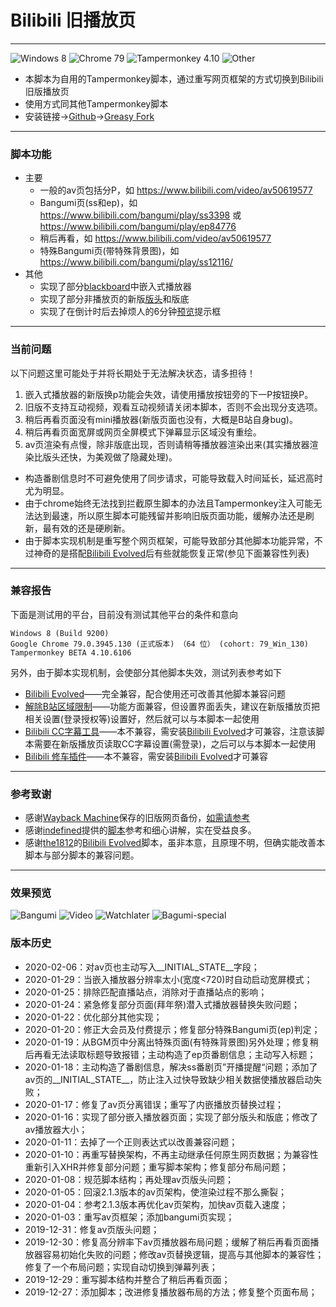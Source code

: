 # Bilibili 旧播放页
---
![Windows 8](https://img.shields.io/badge/Windows_8-pass-green.svg?longCache=true) ![Chrome 79](https://img.shields.io/badge/Chrome_79-pass-green.svg?longCache=true) ![Tampermonkey 4.10](https://img.shields.io/badge/Tampermonkey_4.10-pass-green.svg?longCache=true) ![Other](https://img.shields.io/badge/Other-unknow-red.svg?longCache=true)
- 本脚本为自用的Tampermonkey脚本，通过重写网页框架的方式切换到Bilibili旧版播放页
- 使用方式同其他Tampermonkey脚本
- 安装链接→[Github](https://github.com/201411232004/Bilibili-Old/raw/master/main.user.js)→[Greasy Fork](https://greasyfork.org/zh-CN/scripts/394296)
---
### 脚本功能
- 主要
   + 一般的av页包括分P，如 https://www.bilibili.com/video/av50619577
   + Bangumi页(ss和ep)，如 https://www.bilibili.com/bangumi/play/ss3398 或 https://www.bilibili.com/bangumi/play/ep84776
   + 稍后再看，如 https://www.bilibili.com/video/av50619577
   + 特殊Bangumi页(带特殊背景图)，如 https://www.bilibili.com/bangumi/play/ss12116/
- 其他
   + 实现了部分[blackboard](https://greasyfork.org/zh-CN/forum/uploads/editor/mo/76f0wjjv4k1w.jpg)中嵌入式播放器
   + 实现了部分非播放页的新版[版头](https://greasyfork.org/zh-CN/forum/uploads/editor/4x/ntcyt7zzdzdu.jpg)和版底
   + 实现了在倒计时后去掉烦人的6分钟[预览](https://greasyfork.org/zh-CN/forum/uploads/editor/hv/kyxr9nt8gsja.jpg)提示框
---
### 当前问题
以下问题这里可能处于并将长期处于无法解决状态，请多担待！
1. 嵌入式播放器的新版换p功能会失效，请使用播放按钮旁的下一P按钮换P。
2. 旧版不支持互动视频，观看互动视频请关闭本脚本，否则不会出现分支选项。
3. 稍后再看页面没有mini播放器(新版页面也没有，大概是B站自身bug)。
4. 稍后再看页面宽屏或网页全屏模式下弹幕显示区域没有重绘。
5. av页渲染有点慢，除非版底出现，否则请稍等播放器渲染出来(其实播放器渲染比版头还快，为美观做了隐藏处理)。
- 构造番剧信息时不可避免使用了同步请求，可能导致载入时间延长，延迟高时尤为明显。
- 由于chrome始终无法找到拦截原生脚本的办法且Tampermonkey注入可能无法达到最速，所以原生脚本可能残留并影响旧版页面功能，缓解办法还是刷新，最有效的还是硬刷新。
- 由于脚本实现机制是重写整个网页框架，可能导致部分其他脚本功能异常，不过神奇的是搭配[Bilibili Evolved](https://github.com/the1812/Bilibili-Evolved)后有些就能恢复正常(参见下面兼容性列表)
---
### 兼容报告
下面是测试用的平台，目前没有测试其他平台的条件和意向
```
Windows 8 (Build 9200)
Google Chrome 79.0.3945.130 (正式版本) （64 位） (cohort: 79_Win_130)
Tampermonkey BETA 4.10.6106
```
另外，由于脚本实现机制，会使部分其他脚本失效，测试列表参考如下
- [Bilibili Evolved](https://github.com/the1812/Bilibili-Evolved)——完全兼容，配合使用还可改善其他脚本兼容问题
- [解除B站区域限制](https://greasyfork.org/scripts/25718)——功能方面兼容，但设置界面丢失，建议在新版播放页把相关设置(登录授权等)设置好，然后就可以与本脚本一起使用
- [Bilibili CC字幕工具](https://greasyfork.org/scripts/378513)——本不兼容，需安装[Bilibili Evolved](https://github.com/the1812/Bilibili-Evolved)才可兼容，注意该脚本需要在新版播放页读取CC字幕设置(需登录)，之后可以与本脚本一起使用
- [Bilibili 修车插件](https://greasyfork.org/scripts/374449)——本不兼容，需安装[Bilibili Evolved](https://github.com/the1812/Bilibili-Evolved)才可兼容
---
### 参考致谢
- 感谢[Wayback Machine](https://archive.org/web/)保存的旧版网页备份，[如需请参考](https://pan.bnu.edu.cn/l/toTT4q)
- 感谢[indefined](https://github.com/indefined)提供的[脚本](https://github.com/indefined/UserScripts/tree/master/bilibiliOldPlayer)参考和细心讲解，实在受益良多。
- 感谢[the1812](https://github.com/the1812)的[Bilibili Evolved](https://github.com/the1812/Bilibili-Evolved)脚本，虽非本意，且原理不明，但确实能改善本脚本与部分脚本的兼容问题。
---
### 效果预览
![Bangumi](https://greasyfork.org/zh-CN/forum/uploads/editor/eh/valwnnnfyrpx.jpg)
![Video](https://greasyfork.org/zh-CN/forum/uploads/editor/3i/lts2zojlzla4.jpg)
![Watchlater](https://greasyfork.org/zh-CN/forum/uploads/editor/xc/tiah7eq7uxcq.jpg)
![Bagumi-special](https://greasyfork.org/zh-CN/forum/uploads/editor/el/ekipssyk5445.jpg)
### 版本历史
- 2020-02-06：对av页也主动写入__INITIAL_STATE__字段；
- 2020-01-29：当嵌入播放器分辨率太小(宽度<720)时自动启动宽屏模式；
- 2020-01-25：排除匹配直播站点，消除对于直播站点的影响；
- 2020-01-24：紧急修复部分页面(拜年祭)潜入式播放器替换失败问题；
- 2020-01-22：优化部分其他实现；
- 2020-01-20：修正大会员及付费提示；修复部分特殊Bangumi页(ep)判定；
- 2020-01-19：从BGM页中分离出特殊页面(有特殊背景图)另外处理；修复稍后再看无法读取标题导致报错；主动构造了ep页番剧信息；主动写入标题；
- 2020-01-18：主动构造了番剧信息，解决ss番剧页”开播提醒“问题；添加了av页的__INITIAL_STATE__，防止注入过快导致缺少相关数据使播放器启动失败；
- 2020-01-17：修复了av页分离错误；重写了内嵌播放页替换过程；
- 2020-01-16：实现了部分嵌入播放器页面；实现了部分版头和版底；修改了av播放器大小；
- 2020-01-11：去掉了一个正则表达式以改善兼容问题；
- 2020-01-10：再重写替换架构，不再主动继承任何原生网页数据；为兼容性重新引入XHR并修复部分问题；重写脚本架构；修复部分布局问题；
- 2020-01-08：规范脚本结构；再处理av页版头问题；
- 2020-01-05：回滚2.1.3版本的av页架构，使渲染过程不那么撕裂；
- 2020-01-04：参考2.1.3版本再优化av页架构，加快av页载入速度；
- 2020-01-03：重写av页框架；添加bangumi页实现；
- 2019-12-31：修复av页版头问题；
- 2019-12-30：修复高分辨率下av页播放器布局问题；缓解了稍后再看页面播放器容易初始化失败的问题；修改av页替换逻辑，提高与其他脚本的兼容性；修复了一个布局问题；实现自动切换到弹幕列表；
- 2019-12-29：重写脚本结构并整合了稍后再看页面；
- 2019-12-27：添加脚本；改进修复播放器布局的方法；修复整个页面布局；
